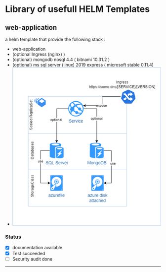# Library of usefull HELM Templates

## web-application

a helm template that provide the following stack :

* web-application
* (optional Ingress (nginx) )
* (optional) mongodb nosql 4.4 ( bitnami 10.31.2 )
* (optional) ms sql server (linux) 2019 express ( microsoft stable 0.11.4)
* ![](documents/overview.png)
  

### Status

* [x] documentation available
* [x] Test succeeded
* [ ] Security audit done

---
